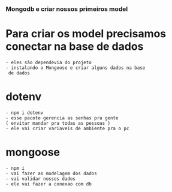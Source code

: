 ### Mongodb e criar nossos primeiros model

  # Para criar os model precisamos conectar na base de dados
    - eles são dependevia do projeto
    - instalando o Mongoose e criar alguns dados na base
     de dados

  # dotenv
    - npm i dotenv
    - esse pacote gerencia as senhas pra gente
    ( envitar mandar pra todas as pessoas )
    - ele vai criar variaveis de ambiente pra o pc  

  # mongoose
    - npm i 
    - vai fazer as modelagem dos dados
    - vai validar nossos dados
    - ele vai fazer a conexao com db
